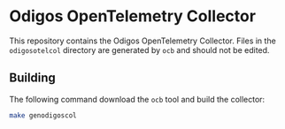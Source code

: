 # Odigos OpenTelemetry Collector

This repository contains the Odigos OpenTelemetry Collector.
Files in the `odigosotelcol` directory are generated by `ocb` and should not be edited.

## Building

The following command download the `ocb` tool and build the collector:

```bash
make genodigoscol
```